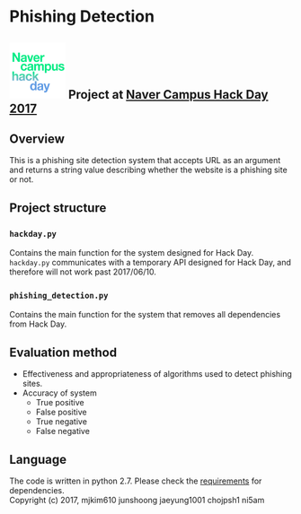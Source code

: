 # Phishing Detection
![Hack Day Logo](docs/img/hack-day-logo.png) Project at <a href="http://www.ajunews.com/view/20170526135211042">Naver Campus Hack Day 2017</a>
---

## Overview
This is a phishing site detection system that accepts URL as an argument and returns a string value describing whether the website is a phishing site or not.

## Project structure
### `hackday.py`
Contains the main function for the system designed for Hack Day. `hackday.py` communicates with a temporary API designed for Hack Day, and therefore will not work past 2017/06/10.

### `phishing_detection.py`
Contains the main function for the system that removes all dependencies from Hack Day.

## Evaluation method
- Effectiveness and appropriateness of algorithms used to detect phishing sites.
- Accuracy of system
    - True positive
    - False positive
    - True negative
    - False negative

## Language
The code is written in python 2.7. Please check the [requirements](requirements.txt) for dependencies.<br>
Copyright (c) 2017, mjkim610 junshoong jaeyung1001 chojpsh1 ni5am
